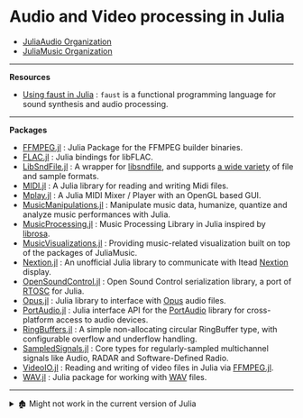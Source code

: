# Audio and Video processing in Julia

- [JuliaAudio Organization](https://github.com/JuliaAudio)
- [JuliaMusic Organization](https://github.com/JuliaMusic)

---

**Resources**

- [Using faust in Julia](https://faustdoc.grame.fr/tutorials/julia/) : `faust` is a functional programming language for sound synthesis and audio processing.

---

**Packages**

- [FFMPEG.jl][] : Julia Package for the FFMPEG builder binaries.
- [FLAC.jl](https://github.com/JuliaIO/FLAC.jl) : Julia bindings for libFLAC.
- [LibSndFile.jl](https://github.com/JuliaAudio/LibSndFile.jl) : A wrapper for [libsndfile](http://www.mega-nerd.com/libsndfile/), and supports [a wide variety](http://www.mega-nerd.com/libsndfile/) of file and sample formats.
- [MIDI.jl](https://github.com/JuliaMusic/MIDI.jl) : A Julia library for reading and writing Midi files.
- [Mplay.jl](https://github.com/JuliaMusic/Mplay.jl) : A Julia MIDI Mixer / Player with an OpenGL based GUI.
- [MusicManipulations.jl](https://github.com/JuliaMusic/MusicManipulations.jl) : Manipulate music data, humanize, quantize and analyze music performances with Julia.
- [MusicProcessing.jl](https://github.com/JuliaMusic/MusicProcessing.jl) : Music Processing Library in Julia inspired by [librosa](https://librosa.org/doc/latest/index.html).
- [MusicVisualizations.jl](https://github.com/JuliaMusic/MusicVisualizations.jl) : Providing music-related visualization built on top of the packages of JuliaMusic.
- [Nextion.jl](https://github.com/scls19fr/Nextion.jl) : An unofficial Julia library to communicate with Itead [Nextion](https://nextion.itead.cc/) display.
- [OpenSoundControl.jl](https://github.com/fundamental/OpenSoundControl.jl) : Open Sound Control serialization library, a port of [RTOSC](https://github.com/fundamental/rtosc) for Julia.
- [Opus.jl](https://github.com/staticfloat/Opus.jl) : Julia library to interface with [Opus](https://www.opus-codec.org/) audio files.
- [PortAudio.jl](https://github.com/JuliaAudio/PortAudio.jl) : Julia interface API for the [PortAudio](http://www.portaudio.com/) library for cross-platform access to audio devices.
- [RingBuffers.jl](https://github.com/JuliaAudio/RingBuffers.jl) : A simple non-allocating circular RingBuffer type, with configurable overflow and underflow handling.
- [SampledSignals.jl](https://github.com/JuliaAudio/SampledSignals.jl) : Core types for regularly-sampled multichannel signals like Audio, RADAR and Software-Defined Radio.
- [VideoIO.jl](https://github.com/JuliaIO/VideoIO.jl) : Reading and writing of video files in Julia via [FFMPEG.jl][].
- [WAV.jl](https://github.com/dancasimiro/WAV.jl) : Julia package for working with [WAV](https://en.wikipedia.org/wiki/WAV) files.

[FFMPEG.jl]: https://github.com/JuliaIO/FFMPEG.jl

---

<details> <summary>🏚️ Might not work in the current version of Julia</summary>

- 🏚️ [AudioIO.jl](https://github.com/ssfrr/AudioIO.jl) : is a Julia library for interfacing to audio streams, which include playing to and recording from sound cards, reading and writing audio files, sending to network audio streams, etc. Currently only playing to the sound card through PortAudio is supported.
- 🏚️ [gr-juliaffi](https://github.com/JayKickliter/gr-juliaffi) : A GNU Radio package that lets you write custom signal processing blocks in Julia.
- 🏚️ [MP3.jl](https://github.com/JuliaAudio/MP3.jl) : MP3 codec for Julia using JuliaAudio idioms. LAME and mpg123 working under the hood.
- 🏚️ [Radio.jl](https://github.com/JayKickliter/Radio.jl) : A digital communications package for the Julia language.
- 🏚️ [Rasim.jl](https://github.com/maemre/Rasim.jl) : A time-slot based radio network simulator written in Julia.
- 🏚️ [Sound.jl](https://github.com/JuliaLang/Sound.jl) : Reading and writing from WAV files.
- 🏚️ [Tablo.jl](https://github.com/dmbates/Tablo.jl) : Julia interface to the Tablo over-the-air digital video recorder.
- 🏚️ [WebPlayer.jl](https://github.com/SimonDanisch/WebPlayer.jl) : Playing videos with Julia in the web. (No `Project.toml`)

</details>
